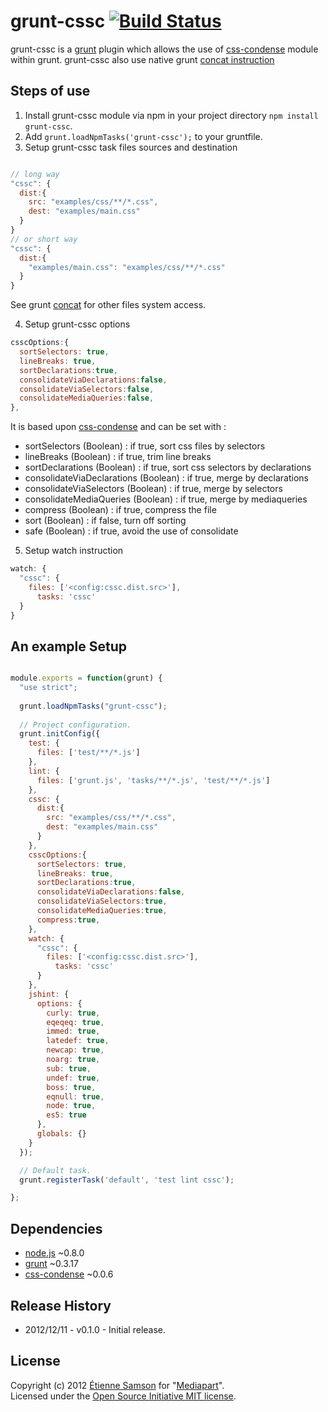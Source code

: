 # grunt-cssc [![Build Status](https://secure.travis-ci.org/mediapart/grunt-cssc.png)](http://travis-ci.org/mediapart/grunt-cssc)

grunt-cssc is a [grunt](https://github.com/gruntjs/grunt) plugin which allows the use of [css-condense](https://github.com/rstacruz/css-condense) module within grunt.
grunt-cssc also use native grunt [concat instruction](https://github.com/gruntjs/grunt/blob/master/docs/task_concat.md)


## Steps of use

1. Install grunt-cssc module via npm in your project directory `npm install grunt-cssc`.
2. Add `grunt.loadNpmTasks('grunt-cssc');` to your gruntfile.
3. Setup grunt-cssc task files sources and destination  

```javascript

// long way
"cssc": {
  dist:{
    src: "examples/css/**/*.css",
    dest: "examples/main.css"
  }
}
// or short way
"cssc": {
  dist:{
    "examples/main.css": "examples/css/**/*.css"
  }
}
```
See grunt [concat](https://github.com/gruntjs/grunt/blob/master/docs/task_concat.md) for other files system access.

4. Setup grunt-cssc options  

```javascript
csscOptions:{
  sortSelectors: true,
  lineBreaks: true,
  sortDeclarations:true,
  consolidateViaDeclarations:false,
  consolidateViaSelectors:false,
  consolidateMediaQueries:false,
},

```
It is based upon [css-condense](https://github.com/rstacruz/css-condense#command-line-usage) and can be set with :

* sortSelectors (Boolean) : if true, sort css files by selectors
* lineBreaks (Boolean) : if true, trim line breaks
* sortDeclarations (Boolean) : if true, sort css selectors by declarations
* consolidateViaDeclarations (Boolean) : if true, merge by declarations
* consolidateViaSelectors (Boolean) : if true, merge by selectors
* consolidateMediaQueries (Boolean) : if true, merge by mediaqueries
* compress (Boolean) : if true, compress the file
* sort (Boolean) : if false, turn off sorting
* safe (Boolean) : if true, avoid the use of consolidate

5. Setup watch instruction  

```javascript
watch: {
  "cssc": {
    files: ['<config:cssc.dist.src>'],
      tasks: 'cssc'
  }
}
```

## An example Setup

```javascript

module.exports = function(grunt) {
  "use strict";
  
  grunt.loadNpmTasks("grunt-cssc");
  
  // Project configuration.
  grunt.initConfig({
    test: {
      files: ['test/**/*.js']
    },
    lint: {
      files: ['grunt.js', 'tasks/**/*.js', 'test/**/*.js']
    },
    cssc: {
      dist:{
        src: "examples/css/**/*.css",
        dest: "examples/main.css"
      }
    },
    csscOptions:{
      sortSelectors: true,
      lineBreaks: true,
      sortDeclarations:true,
      consolidateViaDeclarations:false,
      consolidateViaSelectors:true,
      consolidateMediaQueries:true,
      compress:true,
    },
    watch: {
      "cssc": {
        files: ['<config:cssc.dist.src>'],
          tasks: 'cssc'
      }
    },
    jshint: {
      options: {
        curly: true,
        eqeqeq: true,
        immed: true,
        latedef: true,
        newcap: true,
        noarg: true,
        sub: true,
        undef: true,
        boss: true,
        eqnull: true,
        node: true,
        es5: true
      },
      globals: {}
    }
  });

  // Default task.
  grunt.registerTask('default', 'test lint cssc');

};

```

## Dependencies
* [node.js](http://nodejs.org/) ~0.8.0
* [grunt](https://github.com/gruntjs/grunt) ~0.3.17
* [css-condense](https://github.com/rstacruz/css-condense) ~0.0.6

## Release History

* 2012/12/11 - v0.1.0 - Initial release.

## License
Copyright (c) 2012 [Étienne Samson](https://github.com/etiennesamson) for "[Mediapart](https://github.com/mediapart)".  
Licensed under the [Open Source Initiative MIT license](http://opensource.org/licenses/MIT).